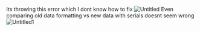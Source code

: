 Its throwing this error which I dont know how to fix
![Untitled](https://user-images.githubusercontent.com/8728328/211193031-b9e750cb-7846-4b84-95bf-379ee7ca1f66.png)
Even comparing old data formatting vs new data with serials doesnt seem wrong
![Untitled1](https://user-images.githubusercontent.com/8728328/211193847-df8f95dd-400c-4168-b6e6-fca7231d761b.png)
